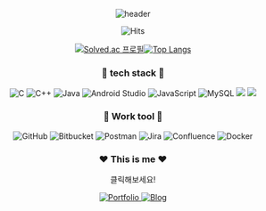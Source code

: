 <div align="center">

![header](https://capsule-render.vercel.app/api?type=waving&color=auto&text=Dayoungee&fontAlign=70&height=200)
 
![Hits](https://hits.seeyoufarm.com/api/count/incr/badge.svg?url=https%3A%2F%2Fgithub.com%2Fdayoungee%2Fdayoungee&count_bg=%230090FF&title_bg=%23909090&icon=&icon_color=%23E7E7E7&title=hits&edge_flat=false)
 
[![Solved.ac
프로필](http://mazassumnida.wtf/api/v2/generate_badge?boj=dbsek21)](https://solved.ac/dbsek21)[![Top Langs](https://github-readme-stats.vercel.app/api/top-langs/?username=dayoungee&layout=compact)](https://github.com/dayoungee/github-readme-stats)

### :blue_book: tech stack :blue_book:
![C](https://img.shields.io/badge/c-%2300599C.svg?style=for-the-badge&logo=c&logoColor=white)
![C++](https://img.shields.io/badge/c++-%2300599C.svg?style=for-the-badge&logo=c%2B%2B&logoColor=white)
![Java](https://img.shields.io/badge/java-%23ED8B00.svg?style=for-the-badge&logo=java&logoColor=white)
![Android Studio](https://img.shields.io/badge/Android%20Studio-3DDC84.svg?style=for-the-badge&logo=android-studio&logoColor=white)
![JavaScript](https://img.shields.io/badge/javascript-%23323330.svg?style=for-the-badge&logo=javascript&logoColor=%23F7DF1E)
![MySQL](https://img.shields.io/badge/mysql-%2300f.svg?style=for-the-badge&logo=mysql&logoColor=white)
   <img src="https://img.shields.io/badge/react-61DAFB?style=for-the-badge&logo=react&logoColor=black"> 
 <img src="https://img.shields.io/badge/spring-339933?style=for-the-badge&logo=spring&logoColor=white">
### :book: Work tool :book: 
![GitHub](https://img.shields.io/badge/github-%23121011.svg?style=for-the-badge&logo=github&logoColor=white)
 ![Bitbucket](https://img.shields.io/badge/bitbucket-%230047B3.svg?style=for-the-badge&logo=bitbucket&logoColor=white)
  ![Postman](https://img.shields.io/badge/Postman-FF6C37?style=for-the-badge&logo=postman&logoColor=white)
  ![Jira](https://img.shields.io/badge/jira-%230A0FFF.svg?style=for-the-badge&logo=jira&logoColor=white)
  ![Confluence](https://img.shields.io/badge/confluence-%23172BF4.svg?style=for-the-badge&logo=confluence&logoColor=white)
 ![Docker](https://img.shields.io/badge/docker-%61DAFB.svg?style=for-the-badge&logo=docker&logoColor=white)
  
### :hearts: This is me :hearts:
 <div>클릭해보세요!</div>
 
<a target="_blank" href = "https://dayoung-portfolio.netlify.app/"> ![Portfolio](https://img.shields.io/badge/Portfolio-E21A2C.svg?style=for-the-badge&logo=macys&logoColor=white) </a>
 <a target="_blank" href = "https://memodayoungee.tistory.com/"> ![Blog](https://img.shields.io/badge/Blog-4FC08D.svg?style=for-the-badge&logo=blogger&logoColor=white) </a>
</div>
